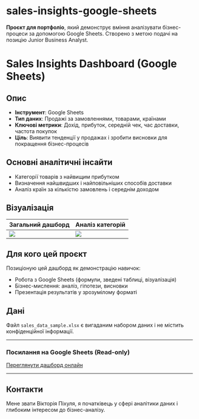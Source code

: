# sales-insights-google-sheets
 **Проєкт для портфоліо**, який демонструє вміння аналізувати бізнес-процеси за допомогою Google Sheets. Створено з метою подачі на позицію Junior Business Analyst.
# Sales Insights Dashboard (Google Sheets)

## Опис

- **Інструмент**: Google Sheets
- **Тип даних**: Продажі за замовленнями, товарами, країнами
- **Ключові метрики**: Дохід, прибуток, середній чек, час доставки, частота покупок
- **Ціль**: Виявити тенденції у продажах і зробити висновки для покращення бізнес-процесів

## Основні аналітичні інсайти

- Категорії товарів з найвищим прибутком
- Визначення найшвидших і найповільніших способів доставки
- Аналіз країн за кількістю замовлень і середнім доходом

##  Візуалізація

| Загальний дашборд | Аналіз категорій |
|-------------------|------------------|
| ![](screenshots/dashboard_overview.png) | ![](screenshots/categories_table.png) |

## Для кого цей проєкт

Позиціоную цей дашборд як демонстрацію навичок:
- Робота з Google Sheets (формули, зведені таблиці, візуалізація)
- Бізнес-мислення: аналіз, гіпотези, висновки
- Презентація результатів у зрозумілому форматі

## Дані

Файл `sales_data_sample.xlsx` є вигаданим набором даних і не містить конфіденційної інформації.

---

### Посилання на Google Sheets (Read-only)

[Переглянути дашборд онлайн](https://docs.google.com/spreadsheets/d/1DM9EGqgGvJfhLrsUqhAw6CPLSLL3QKIL14ktiRTzt14/edit?usp=sharing)

---

## Контакти

Мене звати Вікторія Піхуля, я початківець у сфері аналітики даних і глибоким інтересом до бізнес-аналізу.
